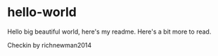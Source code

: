 # hello-world

Hello big beautiful world, here's my readme.  Here's a bit more to read.

Checkin by richnewman2014
